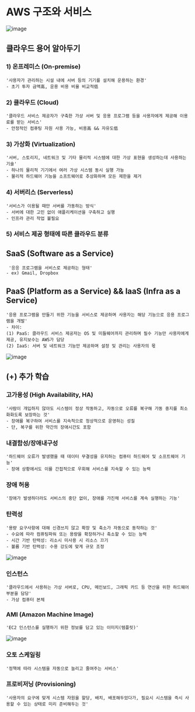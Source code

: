 # AWS 구조와 서비스
![image](https://github.com/YesYoungJean/Cloud/assets/107979338/1ba12a21-54e7-4362-ba60-1eafea567f58)

## 클라우드 용어 알아두기
### 1) 온프레미스 (On-premise)
    '사용자가 관리하는 시설 내에 서버 등의 기기를 설치해 운용하는 환경'
    - 초기 투자 금액高, 운용 비용 비율 비교적低

### 2) 클라우드 (Cloud)
    '클라우드 서비스 제공자가 구축한 가상 서버 및 응용 프로그램 등을 사용자에게 제공해 이용료를 받는 서비스'
    - 안정적인 컴퓨팅 자원 사용 가능, 비용高 && 자유도低

### 3) 가상화 (Virtualization)
    '서버, 스토리지, 네트워크 및 기타 물리적 시스템에 대한 가상 표현을 생성하는데 사용하는 기술'
    - 하나의 물리적 기기에서 여러 가상 시스템 동시 실행 가능
    - 물리적 하드웨어 기능을 소프트웨어로 추상화하며 모든 제한을 제거

### 4) 서버리스 (Serverless)
    '서비스가 이용될 때만 서버를 가동하는 방식'
    - 서버에 대한 고민 없이 애플리케이션을 구축하고 실행
    - 인프라 관리 작업 불필요

### 5) 서비스 제공 형태에 따른 클라우드 분류
## SaaS (Software as a Service)
     '응응 프로그램을 서비스로 제공하는 형태'
    - ex) Gmail, Dropbox

## PaaS (Platform as a Service) && IaaS (Infra as a Service)
    '응용 프로그램을 만들기 위한 기능을 서비스로 제공하며 사용자는 해당 기능으로 응용 프로그램을 개발'
    - 차이:
    (1) PaaS: 클라우드 서비스 제공자는 OS 및 미들웨어까지 관리하며 필수 기능만 사용자에게 제공, 유지보수는 AWS가 담당
    (2) IaaS: 서버 및 네트워크 기능만 제공하며 설정 및 관리는 사용자의 몫

![image](https://github.com/YesYoungJean/Cloud/assets/107979338/0f8c5dbd-af2e-4fa8-85e0-0c76f82bb81f)
<br/>

## (+) 추가 학습
### 고가용성 (High Availability, HA)
    '사람이 개입하지 않아도 시스템이 정상 작동하고, 자동으로 오류를 복구해 가동 중지를 최소화화도록 보장하는 것'
    - 장애를 복구하여 서비스를 지속적으로 정상적으로 운영하는 성질
    - 단, 복구를 위한 약간의 장애시간도 포함

### 내결함성/장애내구성
    '하드웨어 오류가 발생했을 때 데이터 무결성을 유지하는 컴퓨터 하드웨어 및 소프트웨어 기능'
    - 장애 상황에서도 이를 간접적으로 우회해 서비스를 지속할 수 있는 능력

### 장애 허용
    '장애가 발생하더라도 서비스의 중단 없이, 장애를 가진채 서비스를 계속 실행하는 기능'

### 탄력성
    '용량 요구사항에 대해 신경쓰지 않고 확장 및 축소가 자동으로 동작하는 것'
    - 수요에 따라 컴퓨팅파워 또는 용량을 확장하거나 축소할 수 있는 능력
    - 시간 기반 탄력성: 리소시 미사용 시 리소스 끄기
    - 볼륨 기반 탄력성: 수용 강도에 맞게 규모 조정
![image](https://github.com/YesYoungJean/Cloud/assets/107979338/ee6b93a1-7572-40ce-a916-46816b0d6664)

### 인스턴스
    '클라우드에서 사용하는 가상 서버로, CPU, 메인보드, 그래픽 카드 등 연산을 위한 하드웨어 부분을 담당'
    - 가상 컴퓨터 본체

### AMI (Amazon Machine Image)
    'EC2 인스턴스를 실행하기 위한 정보를 담고 있는 이미지(템플릿)'
![image](https://github.com/YesYoungJean/Cloud/assets/107979338/46a6fe0a-7f3d-4775-9e8b-df1c605c5b8d)

### 오토 스케일링
    '정책에 따라 시스템을 자동으로 늘리고 줄여주는 서비스'

### 프로비저닝 (Provisioning)
    '사용자의 요구에 맞게 시스템 자원을 할당, 배치, 배포해두었다가, 필요시 시스템을 즉시 사용할 수 있는 상태로 미리 준비해두는 것'
